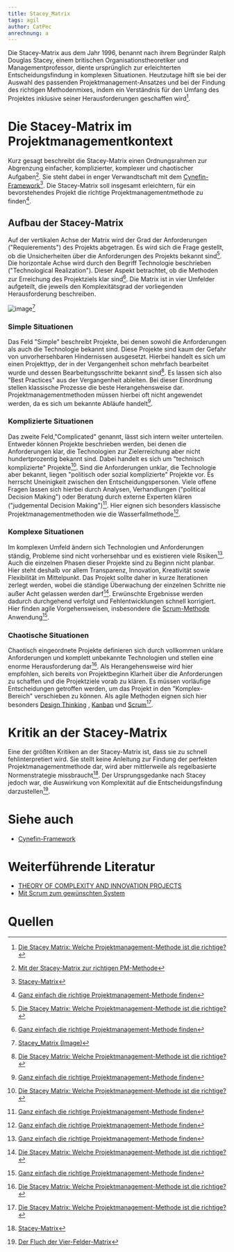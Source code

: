 ```yaml
---
title: Stacey_Matrix
tags: agil 
author: CatPec
anrechnung: a
---
```

Die Stacey-Matrix aus dem Jahr 1996, benannt nach ihrem Begründer Ralph Douglas Stacey, einem britischen Organisationstheoretiker und Managementprofessor, diente ursprünglich zur erleichterten Entscheidungsfindung in komplexen Situationen. Heutzutage hilft sie bei der Auswahl des passenden Projektmanagement-Ansatzes und bei der Findung des richtigen Methodenmixes, indem ein Verständnis für den Umfang des Projektes inklusive seiner Herausforderungen geschaffen wird[^1].

# Die Stacey-Matrix im Projektmanagementkontext

Kurz gesagt beschreibt die Stacey-Matrix einen Ordnungsrahmen zur Abgrenzung einfacher, komplizierter, komplexer und chaotischer Aufgaben[^2]. Sie steht dabei in enger Verwandtschaft mit dem [Cynefin-Framework](https://github.com/ManagingProjectsSuccessfully/ManagingProjectsSuccessfully.github.io/blob/main/kb/Cynefin-Framework.md)[^3].
Die Stacey-Matrix soll insgesamt erleichtern, für ein bevorstehendes Projekt die richtige Projektmanagementmethode zu finden[^4]. 

## Aufbau der Stacey-Matrix

Auf der vertikalen Achse der Matrix wird der Grad der Anforderungen ("Requierements") des Projekts abgetragen. Es wird sich die Frage gestellt, ob die Unsicherheiten über die Anforderungen des Projekts bekannt sind[^1]. 
Die horizontale Achse wird durch den Begriff Technologie beschrieben ("Technological Realization"). Dieser Aspekt betrachtet, ob die Methoden zur Erreichung des Projektziels klar sind[^4]. 
Die Matrix ist in vier Umfelder aufgeteilt, die jeweils den Komplexitätsgrad der vorliegenden Herausforderung beschreiben.

![image](https://github.com/CatPec/ManagingProjectsSuccessfully.github.io/blob/main/kb/Stacey_Matrix/Stacey-Matrix-Stacey-1996-adapted-to-software-development.png)[^6]

### Simple Situationen

Das Feld "Simple" beschreibt Projekte, bei denen sowohl die Anforderungen als auch die Technologie bekannt sind. Diese Projekte sind kaum der Gefahr von unvorhersehbaren Hindernissen ausgesetzt. Hierbei handelt es sich um einen Projekttyp, der in der Vergangenheit schon mehrfach bearbeitet wurde und dessen Bearbeitungsschritte bekannt sind[^1]. Es lassen sich also "Best Practices" aus der Vergangenheit ableiten. Bei dieser Einordnung stellen klassische Prozesse die beste Herangehensweise dar. Projektmanagementmethoden müssen hierbei oft nicht angewendet werden, da es sich um bekannte Abläufe handelt[^4].

### Komplizierte Situationen

Das zweite Feld,"Complicated" genannt, lässt sich intern weiter unterteilen. Entweder können Projekte beschrieben werden, bei denen die Anforderungen klar, die Technologien zur Zielerreichung aber nicht hundertprozentig bekannt sind. Dabei handelt es sich um "technisch komplizierte" Projekte[^1]. 
Sind die Anforderungen unklar, die Technologie aber bekannt, liegen "politisch oder sozial komplizierte" Projekte vor. Es herrscht Uneinigkeit zwischen den Entscheidungspersonen. Viele offene Fragen lassen sich hierbei durch Analysen, Verhandlungen ("political Decision Making") oder Beratung durch externe Experten klären ("judgemental Decision Making")[^4]. Hier eignen sich besonders klassische Projektmanagementmethoden wie die Wasserfallmethode[^4].

### Komplexe Situationen
Im komplexen Umfeld ändern sich Technologien und Anforderungen ständig, Probleme sind nicht vorhersehbar und es existieren viele Risiken[^4]. Auch die einzelnen Phasen dieser Projekte sind zu Beginn nicht planbar. Hier steht deshalb vor allem Transparenz, Innovation, Kreativität sowie Flexibilität im Mittelpunkt. Das Projekt sollte daher in kurze Iterationen zerlegt werden, wobei die ständige Überwachung der einzelnen Schritte nie außer Acht gelassen werden darf[^1]. Erwünschte Ergebnisse werden dadurch durchgehend verfolgt und Fehlentwicklungen schnell korrigiert. Hier finden agile Vorgehensweisen, insbesondere die [Scrum-Methode](https://github.com/ManagingProjectsSuccessfully/ManagingProjectsSuccessfully.github.io/blob/main/kb/SCRUM.md) Anwendung[^4].

### Chaotische Situationen
Chaotisch eingeordnete Projekte definieren sich durch vollkommen unklare Anforderungen und komplett unbekannte Technologien und stellen eine enorme Herausforderung dar[^1]. Als Herangehensweise wird hier empfohlen, sich bereits von Projektbeginn Klarheit über die Anforderungen zu schaffen und die Projektziele vorab zu klären. Es müssen vorläufige Entscheidungen getroffen werden, um das Projekt in den "Komplex-Bereich" verschieben zu können. Als agile Methoden eignen sich hier besonders [Design Thinking](https://github.com/ManagingProjectsSuccessfully/ManagingProjectsSuccessfully.github.io/blob/main/kb/Design_Thinking.md) , [Kanban](https://github.com/ManagingProjectsSuccessfully/ManagingProjectsSuccessfully.github.io/blob/main/kb/Kanban.md)  und [Scrum](https://github.com/ManagingProjectsSuccessfully/ManagingProjectsSuccessfully.github.io/blob/main/kb/SCRUM.md)[^1].

# Kritik an der Stacey-Matrix

Eine der größten Kritiken an der Stacey-Matrix ist, dass sie zu schnell fehlinterpretiert wird. Sie stellt keine Anleitung zur Findung der perfekten Projektmanagementmethode dar, wird aber mittlerweile als regelbasierte Normenstrategie missbraucht[^3]. Der Ursprungsgedanke nach Stacey jedoch war, die Auswirkung von Komplexität auf die Entscheidungsfindung darzustellen[^7].

# Siehe auch

* [Cynefin-Framework](https://github.com/ManagingProjectsSuccessfully/ManagingProjectsSuccessfully.github.io/blob/main/kb/Cynefin-Framework.md)

# Weiterführende Literatur

* [THEORY OF COMPLEXITY AND INNOVATION PROJECTS](http://symorg.fon.bg.ac.rs/proceedings/papers/21%20-%20PROJECT%20MANAGEMENT.pdf#page=71)
* [Mit Scrum zum gewünschten System](https://link.springer.com/content/pdf/10.1007/978-3-658-10721-5.pdf)

# Quellen

[^1]: [Die Stacey Matrix: Welche Projektmanagement-Methode ist die richtige?](https://projekte-leicht-gemacht.de/blog/projektmanagement/stacey-matrix/)
[^2]: [Mit der Stacey-Matrix zur richtigen PM-Methode](https://www.projektmagazin.de/artikel/mit-der-stacey-matrix-zur-richtigen-pm-methode_1128468)
[^3]: [Stacey-Matrix](https://www.projektmagazin.de/glossarterm/stacey-matrix)
[^4]: [Ganz einfach die richtige Projektmanagement-Methode finden](https://erfolgreich-projekte-leiten.de/stacey-matrix/)
[^5]: [Vorsicht vor der Stacey Matrix! Die trügerische Sicherheit bei der Entscheidung für agile Frameworks](https://www.netzwerkknoten.com/vorsicht-vor-der-stacey-matrix-die-truegerische-sicherheit-bei-der-entscheidung-fuer-agile-frameworks)
[^6]: [Stacey_Matrix (Image)](https://www.researchgate.net/figure/Stacey-Matrix-Stacey-1996-adapted-to-software-development_fig3_336899045)
[^7]: [Der Fluch der Vier-Felder-Matrix](https://www.linkedin.com/pulse/der-fluch-vier-felder-matrix-niels-pflaeging)




